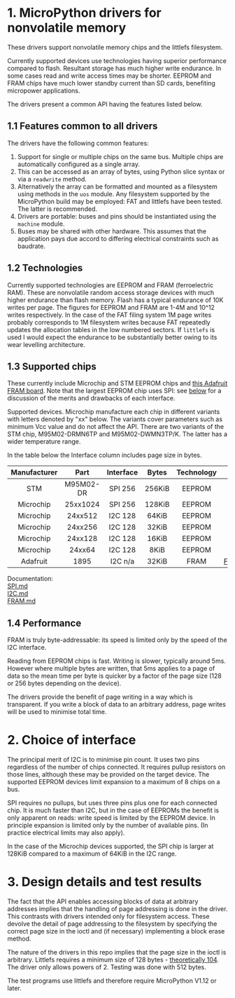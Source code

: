 # 1. MicroPython drivers for nonvolatile memory

These drivers support nonvolatile memory chips and the littlefs filesystem.

Currently supported devices use technologies having superior performance
compared to flash. Resultant storage has much higher write endurance. In some
cases read and write access times may be shorter. EEPROM and FRAM chips have
much lower standby current than SD cards, benefiting micropower applications.

The drivers present a common API having the features listed below.

## 1.1 Features common to all drivers

The drivers have the following common features:
 1. Support for single or multiple chips on the same bus. Multiple chips are
 automatically configured as a single array.
 2. This can be accessed as an array of bytes, using Python slice syntax or via
 a `readwrite` method.
 3. Alternatively the array can be formatted and mounted as a filesystem using
 methods in the `uos` module. Any filesystem supported by the MicroPython build
 may be employed: FAT and littlefs have been tested. The latter is recommended.
 4. Drivers are portable: buses and pins should be instantiated using the
 `machine` module.
 5. Buses may be shared with other hardware. This assumes that the application
 pays due accord to differing electrical constraints such as baudrate.

## 1.2 Technologies

Currently supported technologies are EEPROM and FRAM (ferroelectric RAM). These
are nonvolatile random access storage devices with much higher endurance than
flash memory. Flash has a typical endurance of 10K writes per page. The figures
for EEPROM and FRAM are 1-4M and 10^12 writes respectively. In the case of the
FAT filing system 1M page writes probably corresponds to 1M filesystem writes
because FAT repeatedly updates the allocation tables in the low numbered
sectors. If `littlefs` is used I would expect the endurance to be substantially
better owing to its wear levelling architecture.

## 1.3 Supported chips

These currently include Microchip and STM EEPROM chips and
[this Adafruit FRAM board](http://www.adafruit.com/product/1895). Note that the
largest EEPROM chip uses SPI: see [below](./README.md#2-choice-of-interface)
for a discussion of the merits and drawbacks of each interface.

Supported devices. Microchip manufacture each chip in different variants with
letters denoted by "xx" below. The variants cover parameters such as minimum
Vcc value and do not affect the API. There are two variants of the STM chip,
M95M02-DRMN6TP and M95M02-DWMN3TP/K. The latter has a wider temperature range.

In the table below the Interface column includes page size in bytes.  

| Manufacturer | Part      | Interface | Bytes  | Technology | Docs                      |
|:------------:|:---------:|:---------:|:------:|:----------:|:-------------------------:|
| STM          | M95M02-DR | SPI 256   | 256KiB |   EEPROM   | [SPI.md](./spi/SPI.md)    |
| Microchip    | 25xx1024  | SPI 256   | 128KiB |   EEPROM   | [SPI.md](./spi/SPI.md)    |
| Microchip    | 24xx512   | I2C 128   |  64KiB |   EEPROM   | [I2C.md](./i2c/I2C.md)    |
| Microchip    | 24xx256   | I2C 128   |  32KiB |   EEPROM   | [I2C.md](./i2c/I2C.md)    |
| Microchip    | 24xx128   | I2C 128   |  16KiB |   EEPROM   | [I2C.md](./i2c/I2C.md)    |
| Microchip    | 24xx64    | I2C 128   |   8KiB |   EEPROM   | [I2C.md](./i2c/I2C.md)    |
| Adafruit     | 1895      | I2C n/a   |  32KiB |   FRAM     | [FRAM.md](./fram/FRAM.md) |

Documentation:  
[SPI.md](./spi/SPI.md)  
[I2C.md](./i2c/I2C.md)  
[FRAM.md](./fram/FRAM.md)  

## 1.4 Performance

FRAM is truly byte-addressable: its speed is limited only by the speed of the
I2C interface.

Reading from EEPROM chips is fast. Writing is slower, typically around 5ms.
However where multiple bytes are written, that 5ms applies to a page of data so
the mean time per byte is quicker by a factor of the page size (128 or 256
bytes depending on the device).

The drivers provide the benefit of page writing in a way which is transparent.
If you write a block of data to an arbitrary address, page writes will be used
to minimise total time.

# 2. Choice of interface

The principal merit of I2C is to minimise pin count. It uses two pins
regardless of the number of chips connected. It requires pullup resistors on
those lines, although these may be provided on the target device. The
supported EEPROM devices limit expansion to a maximum of 8 chips on a bus.

SPI requires no pullups, but uses three pins plus one for each connected chip.
It is much faster than I2C, but in the case of EEPROMs the benefit is only
apparent on reads: write speed is limited by the EEPROM device. In principle
expansion is limited only by the number of available pins. (In practice
electrical limits may also apply).

In the case of the Microchip devices supported, the SPI chip is larger at
128KiB compared to a maximum of 64KiB in the I2C range.

# 3. Design details and test results

The fact that the API enables accessing blocks of data at arbitrary addresses
implies that the handling of page addressing is done in the driver. This
contrasts with drivers intended only for filesystem access. These devolve the
detail of page addressing to the filesystem by specifying the correct page size
in the ioctl and (if necessary) implementing a block erase method.

The nature of the drivers in this repo implies that the page size in the ioctl
is arbitrary. Littlefs requires a minimum size of 128 bytes - 
[theoretically 104](https://github.com/ARMmbed/littlefs/blob/master/DESIGN.md).
The driver only allows powers of 2. Testing was done with 512 bytes.

The test programs use littlefs and therefore require MicroPython V1.12 or
later.
